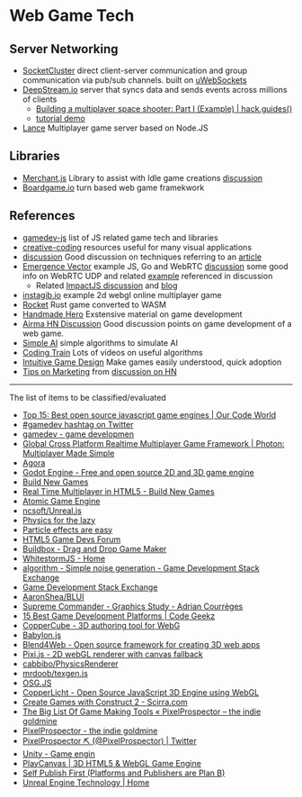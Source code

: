 # Web Game Tech
## Server Networking
* [SocketCluster](https://github.com/socketcluster/socketcluster/) direct client-server communication and group communication via pub/sub channels. built on [uWebSockets](https://github.com/uNetworking/uWebSockets)
* [DeepStream.io](https://github.com/deepstreamIO/deepstream.io) server that syncs data and sends events across millions of clients
  * [Building a multiplayer space shooter: Part I (Example) | hack.guides()](https://www.pluralsight.com/guides/front-end-javascript/building-a-multiplayer-space-shooter-part-i)
  * [tutorial demo](https://github.com/mdramos/deepGame)
* [Lance](https://github.com/lance-gg/Lance) Multiplayer game server based on Node.JS
## Libraries
* [Merchant.js](https://github.com/Flaque/merchant.js) Library to assist with Idle game creations [discussion](https://news.ycombinator.com/item?id=15821020)
* [Boardgame.io](https://google.github.io/boardgame.io/#/) turn based web game framekwork 

## References
* [gamedev-js](https://github.com/gamedev-js/gamedev-js) list of JS related game tech and libraries
* [creative-coding](https://github.com/terkelg/awesome-creative-coding) resources useful for many visual applications
* [discussion](https://news.ycombinator.com/item?id=15318530) Good discussion on techniques referring to an [article](https://github.com/sgoedecke/socket-io-game/blob/master/BLOG.md)
* [Emergence Vector](https://www.youtube.com/channel/UCLZcYVcdOyiHB_4z2mBkm8A) example JS, Go and WebRTC [discussion](https://news.ycombinator.com/item?id=15332187) some good info on WebRTC UDP and related [example](https://github.com/sgoedecke/socket-io-game) referenced in discussion
  * Related [ImpactJS discussion](https://news.ycombinator.com/item?id=16987759) and [blog](https://www.emergencevector.com/blog)
* [instagib.io](https://github.com/schibir/instagib.io) example 2d webgl online multiplayer game
* [Rocket](https://aochagavia.github.io/blog/rocket---a-rust-game-running-on-wasm/) Rust game converted to WASM
* [Handmade Hero](https://handmadehero.org/) Exstensive material on game development
* [Airma HN Discussion](https://news.ycombinator.com/item?id=15892066) Good discussion points on game development of a web game.
* [Simple AI](https://www.sitepoint.com/game-ai-the-bots-strike-back/) simple algorithms to simulate AI
* [Coding Train](https://twitter.com/shiffman) Lots of videos on useful algorithms
* [Intuitive Game Design](http://stfj.net/DesigningForSubwayLegibility/) Make games easily understood, quick adoption
* [Tips on Marketing](https://docs.google.com/presentation/d/153Rz_TPwZ36HVg9-Mhvej7gSuWM5BTv3VKxRWYTTZHM/edit#slide=id.g3f1cac1c9_242) from [discussion on HN](https://news.ycombinator.com/item?id=17080985)

---
The list of items to be classified/evaluated
* [Top 15: Best open source javascript game engines | Our Code World](http://ourcodeworld.com/articles/read/308/top-15-best-open-source-javascript-game-engines)
* [#gamedev hashtag on Twitter](https://twitter.com/hashtag/gamedev?src=hash)
* [gamedev - game developmen](https://www.reddit.com/r/gamedev/)
* [Global Cross Platform Realtime Multiplayer Game Framework | Photon: Multiplayer Made Simple](https://www.photonengine.com/en/Realtime)
* [Agora](https://hydra.agoragames.com/features/)
* [Godot Engine - Free and open source 2D and 3D game engine](https://godotengine.org/)
* [Build New Games](http://buildnewgames.com/)
* [Real Time Multiplayer in HTML5 - Build New Games](http://buildnewgames.com/real-time-multiplayer/)
* [Atomic Game Engine](http://atomicgameengine.com/)
* [ncsoft/Unreal.js](https://github.com/ncsoft/Unreal.js)
* [Physics for the lazy](http://www.playfuljs.com/physics-for-the-lazy/)
* [Particle effects are easy](http://www.playfuljs.com/particle-effects-are-easy/)
* [HTML5 Game Devs Forum](http://www.html5gamedevs.com/)
* [Buildbox - Drag and Drop Game Maker](https://www.buildbox.com/)
* [WhitestormJS - Home](https://whsjs.io/#/)
* [algorithm - Simple noise generation - Game Development Stack Exchange](http://gamedev.stackexchange.com/questions/20880/simple-noise-generation)
* [Game Development Stack Exchange](http://gamedev.stackexchange.com/)
* [AaronShea/BLUI](https://github.com/AaronShea/BLUI)
* [Supreme Commander - Graphics Study - Adrian Courrèges](http://www.adriancourreges.com/blog/2015/06/23/supreme-commander-graphics-study/)
* [15 Best Game Development Platforms | Code Geekz](https://codegeekz.com/15-best-game-development-platforms/)
* [CopperCube - 3D authoring tool for WebG](http://www.ambiera.com/coppercube/)
* [Babylon.js](http://www.babylonjs.com/)
* [Blend4Web - Open source framework for creating 3D web apps](https://www.blend4web.com/en/)
* [Pixi.js - 2D webGL renderer with canvas fallback](http://www.pixijs.com/)
* [cabbibo/PhysicsRenderer](https://github.com/cabbibo/PhysicsRenderer/)
* [mrdoob/texgen.js](https://github.com/mrdoob/texgen.js)
* [OSG.JS](http://osgjs.org/?utm_source=html5weekly&utm_medium=email)
* [CopperLicht - Open Source JavaScript 3D Engine using WebGL](http://www.ambiera.com/copperlicht/index.html)
* [Create Games with Construct 2 - Scirra.com](https://www.scirra.com/)
* [The Big List Of Game Making Tools « PixelProspector – the indie goldmine](http://www.pixelprospector.com/the-big-list-of-game-making-tools/)
* [PixelProspector - the indie goldmine](http://www.pixelprospector.com/)
* [PixelProspector ⛏ (@PixelProspector) | Twitter](https://twitter.com/PixelProspector)
* [Unity - Game engin](https://unity3d.com/unity/)
* [PlayCanvas | 3D HTML5 & WebGL Game Engine](https://playcanvas.com/)
* [Self Publish First (Platforms and Publishers are Plan B)](http://indiebits.com/self-publish-first/)
* [Unreal Engine Technology | Home](https://www.unrealengine.com/)

